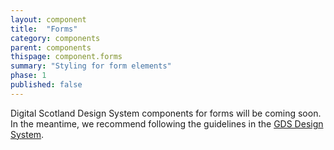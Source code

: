 ```yaml
---
layout: component
title:  "Forms"
category: components
parent: components
thispage: component.forms
summary: "Styling for form elements"
phase: 1
published: false
---
```

Digital Scotland Design System components for forms will be coming soon. In the meantime, we recommend following the guidelines in the [GDS Design System](https://design-system.service.gov.uk/).
